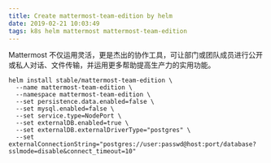 ```yaml
---
title: Create mattermost-team-edition by helm
date: 2019-02-21 10:03:49
tags: k8s helm mattermost mattermost-team-edition
---
```


Mattermost 不仅运用灵活，更是杰出的协作工具，可让部门或团队成员进行公开或私人对话、文件传输，并运用更多帮助提高生产力的实用功能。

```
helm install stable/mattermost-team-edition \
  --name mattermost-team-edition \
  --namespace mattermost-team-edition \
  --set persistence.data.enabled=false \
  --set mysql.enabled=false \
  --set service.type=NodePort \
  --set externalDB.enabled=true \
  --set externalDB.externalDriverType="postgres" \
  --set externalConnectionString="postgres://user:passwd@host:port/database?sslmode=disable&connect_timeout=10"
```

